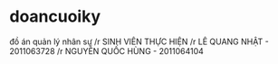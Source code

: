 # doancuoiky
đồ án quản lý nhân sự
/r
SINH VIÊN THỰC HIỆN
/r
LÊ QUANG NHẬT - 2011063728
/r
NGUYỄN QUỐC HÙNG - 2011064104

